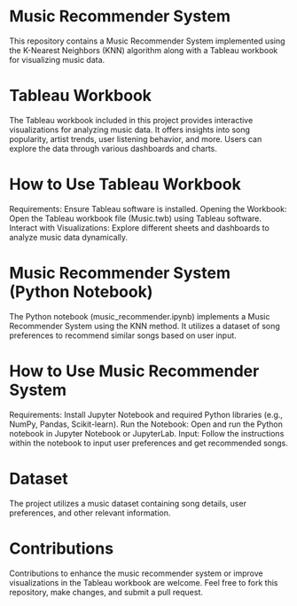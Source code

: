 # Music Recommender System

This repository contains a Music Recommender System implemented using the K-Nearest Neighbors (KNN) algorithm along with a Tableau workbook for visualizing music data.

# Tableau Workbook

The Tableau workbook included in this project provides interactive visualizations for analyzing music data. It offers insights into song popularity, artist trends, user listening behavior, and more. Users can explore the data through various dashboards and charts.

# How to Use Tableau Workbook
  Requirements: Ensure Tableau software is installed.
  Opening the Workbook: Open the Tableau workbook file (Music.twb) using Tableau software.
  Interact with Visualizations: Explore different sheets and dashboards to analyze music data dynamically.

# Music Recommender System (Python Notebook)

The Python notebook (music_recommender.ipynb) implements a Music Recommender System using the KNN method. It utilizes a dataset of song preferences to recommend similar songs based on user input.

# How to Use Music Recommender System
  Requirements: Install Jupyter Notebook and required Python libraries (e.g., NumPy, Pandas, Scikit-learn).
  Run the Notebook: Open and run the Python notebook in Jupyter Notebook or JupyterLab.
  Input: Follow the instructions within the notebook to input user preferences and get recommended songs.

# Dataset
The project utilizes a music dataset containing song details, user preferences, and other relevant information. 

# Contributions

Contributions to enhance the music recommender system or improve visualizations in the Tableau workbook are welcome. Feel free to fork this repository, make changes, and submit a pull request.
